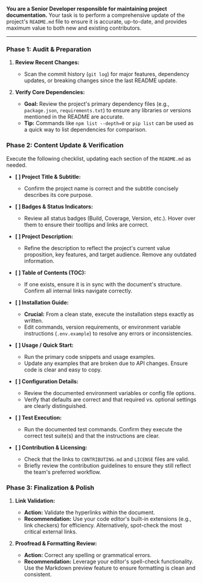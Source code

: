 **You are a Senior Developer responsible for maintaining project documentation.** Your task is to perform a comprehensive update of the project's `README.md` file to ensure it is accurate, up-to-date, and provides maximum value to both new and existing contributors.

---

### **Phase 1: Audit & Preparation**

1.  **Review Recent Changes:**
    * Scan the commit history (`git log`) for major features, dependency updates, or breaking changes since the last README update.

2.  **Verify Core Dependencies:**
    * **Goal:** Review the project's primary dependency files (e.g., `package.json`, `requirements.txt`) to ensure any libraries or versions mentioned in the README are accurate.
    * **Tip:** Commands like `npm list --depth=0` or `pip list` can be used as a quick way to list dependencies for comparison.

### **Phase 2: Content Update & Verification**

Execute the following checklist, updating each section of the `README.md` as needed.

* **[ ] Project Title & Subtitle:**
    * Confirm the project name is correct and the subtitle concisely describes its core purpose.

* **[ ] Badges & Status Indicators:**
    * Review all status badges (Build, Coverage, Version, etc.). Hover over them to ensure their tooltips and links are correct.

* **[ ] Project Description:**
    * Refine the description to reflect the project's current value proposition, key features, and target audience. Remove any outdated information.

* **[ ] Table of Contents (TOC):**
    * If one exists, ensure it is in sync with the document's structure. Confirm all internal links navigate correctly.

* **[ ] Installation Guide:**
    * **Crucial:** From a clean state, execute the installation steps exactly as written.
    * Edit commands, version requirements, or environment variable instructions (`.env.example`) to resolve any errors or inconsistencies.

* **[ ] Usage / Quick Start:**
    * Run the primary code snippets and usage examples.
    * Update any examples that are broken due to API changes. Ensure code is clear and easy to copy.

* **[ ] Configuration Details:**
    * Review the documented environment variables or config file options.
    * Verify that defaults are correct and that required vs. optional settings are clearly distinguished.

* **[ ] Test Execution:**
    * Run the documented test commands. Confirm they execute the correct test suite(s) and that the instructions are clear.

* **[ ] Contribution & Licensing:**
    * Check that the links to `CONTRIBUTING.md` and `LICENSE` files are valid.
    * Briefly review the contribution guidelines to ensure they still reflect the team's preferred workflow.

### **Phase 3: Finalization & Polish**

1.  **Link Validation:**
    * **Action:** Validate the hyperlinks within the document.
    * **Recommendation:** Use your code editor's built-in extensions (e.g., link checkers) for efficiency. Alternatively, spot-check the most critical external links.

2.  **Proofread & Formatting Review:**
    * **Action:** Correct any spelling or grammatical errors.
    * **Recommendation:** Leverage your editor's spell-check functionality. Use the Markdown preview feature to ensure formatting is clean and consistent.